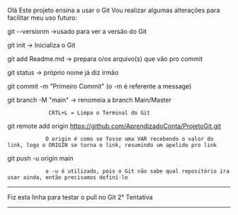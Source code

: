 Olá Este projeto ensina a usar o Git
Vou realizar algumas alterações para facilitar meu uso futuro:

git --versionm ->usado para ver a versão do Git

git init -> Inicializa o Git

git add Readme.md -> prepara o/os arquivo(s) que vão pro commit

git status -> próprio nome já diz irmão

git commit -m "Primeiro Commit"
                (o -m é referente a message)

git branch -M "main" -> renomeia a branch Main/Master

                 CRTL+L = Limpa o Terminal do Git

git remote add origin https://github.com/AprendizadoConta/ProjetoGit.git

                O origin é como se fosse uma VAR recebendo o valor do link, logo o ORIGIN se torna o link, resumindo um apelido pro link

git push -u origin main

                o -u é utilizado, pois o Git não sabe qual repositório ira usar ainda, então precisamos definí-lo

***
Fiz esta linha para testar o pull no Git
2° Tentativa
***
